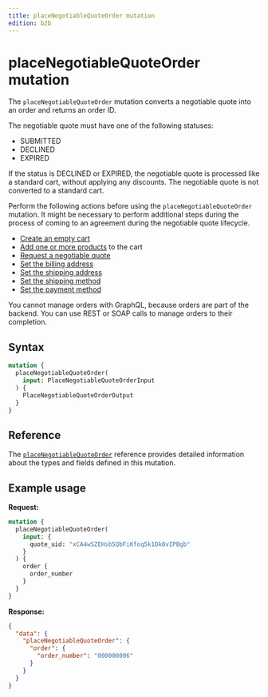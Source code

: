 ```yaml
---
title: placeNegotiableQuoteOrder mutation
edition: b2b
---
```


# placeNegotiableQuoteOrder mutation

The `placeNegotiableQuoteOrder` mutation converts a negotiable quote into an order and returns an order ID.

The negotiable quote must have one of the following statuses:

-  SUBMITTED
-  DECLINED
-  EXPIRED

If the status is DECLINED or EXPIRED, the negotiable quote is processed like a standard cart, without applying any discounts. The negotiable quote is not converted to a standard cart.

Perform the following actions before using the `placeNegotiableQuoteOrder` mutation. It might be necessary to perform additional steps during the process of coming to an agreement during the negotiable quote lifecycle.

-  [Create an empty cart](../../../cart/mutations/create-empty-cart.md)
-  [Add one or more products](../../../cart/mutations/add-products.md) to the cart
-  [Request a negotiable quote](request.md)
-  [Set the billing address](set-billing-address.md)
-  [Set the shipping address](set-shipping-address.md)
-  [Set the shipping method](set-shipping-methods.md)
-  [Set the payment method](set-payment-method.md)

You cannot manage orders with GraphQL, because orders are part of the backend. You can use REST or SOAP calls to manage orders to their completion.

## Syntax

```graphql
mutation {
  placeNegotiableQuoteOrder(
    input: PlaceNegotiableQuoteOrderInput
  ) {
    PlaceNegotiableQuoteOrderOutput
  }
}
```

## Reference

The [`placeNegotiableQuoteOrder`](https://developer.adobe.com/commerce/webapi/graphql-api/index.html#mutation-placeNegotiableQuoteOrder) reference provides detailed information about the types and fields defined in this mutation.

## Example usage

**Request:**

```graphql
mutation {
  placeNegotiableQuoteOrder(
    input: {
      quote_uid: "xCA4wSZEHsb5QbFiKfoq5k1Dk8vIPBgb"
    }
  ) {
    order {
      order_number
    }
  }
}
```

**Response:**

```json
{
  "data": {
    "placeNegotiableQuoteOrder": {
      "order": {
        "order_number": "000000006"
      }
    }
  }
}
```
